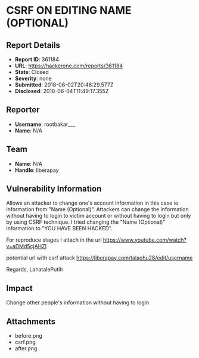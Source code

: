 # CSRF ON EDITING NAME (OPTIONAL)

## Report Details
- **Report ID**: 361184
- **URL**: https://hackerone.com/reports/361184
- **State**: Closed
- **Severity**: none
- **Submitted**: 2018-06-02T20:48:29.577Z
- **Disclosed**: 2018-06-04T11:49:17.355Z

## Reporter
- **Username**: rootbakar___
- **Name**: N/A

## Team
- **Name**: N/A
- **Handle**: liberapay

## Vulnerability Information
Allows an attacker to change one's account information in this case ie information from "Name (Optional)". Attackers can change the information without having to login to victim account or without having to login but only by using CSRF technique. I tried changing the "Name (Optional)" information to "YOU HAVE BEEN HACKED".

For reproduce stages I attach in the url https://www.youtube.com/watch?v=aDMd5cjAHZI

potential url with csrf attack https://liberapay.com/talaohu28/edit/username


Regards,
LahatalePutih

## Impact

Change other people's information without having to login

## Attachments
- before.png
- csrf.png
- after.png
